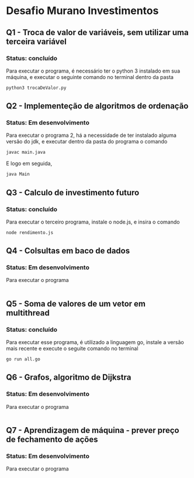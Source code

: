 # Desafio Murano Investimentos

## Q1 - Troca de valor de variáveis, sem utilizar uma terceira variável
### Status: concluído
Para executar o programa, é necessário ter o python 3 instalado em sua máquina, e executar o seguinte comando no terminal dentro da pasta
```bash
python3 trocaDeValor.py
```

## Q2 - Implementeção de algoritmos de ordenação
### Status: Em desenvolvimento
Para executar o programa 2, há a necessidade de ter instalado alguma versão do jdk, e executar dentro da pasta do programa o comando
```bash
javac main.java
```
E logo em seguida,
```bash
java Main
```

## Q3 - Calculo de investimento futuro
### Status: concluído
Para executar o terceiro programa, instale o node.js, e insira o comando
```bash
node rendimento.js
```

## Q4 - Colsultas em baco de dados
### Status: Em desenvolvimento
Para executar o programa
```bash

```

## Q5 - Soma de valores de um vetor em multithread
### Status: concluído
Para executar esse programa, é utilizado a linguagem go, instale a versão mais recente e execute o seguite comando no terminal
```bash
go run all.go
```

## Q6 - Grafos, algoritmo de Dijkstra
### Status: Em desenvolvimento
Para executar o programa
```bash

```

## Q7 - Aprendizagem de máquina - prever preço de fechamento de ações
### Status: Em desenvolvimento
Para executar o programa
```bash

```
